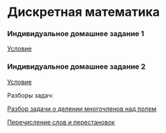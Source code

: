 # Дискретная математика

### Индивидуальное домашнее задание 1
[Условие](idz1-spring-2022.pdf)

### Индивидуальное домашнее задание 2
[Условие](idz2.md)

Разборы задач:

[Разбор задачи о делении многочленов над полем](../../18spring/dm/polynomial%20division%20over%20finite%20fields.pdf)

[Перечисление слов и перестановок](../../18spring/dm/words%20and%20permutations%20enumeration.pdf)

